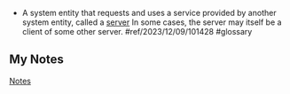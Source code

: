 - A system entity that requests and uses a service provided by another system entity, called a [server](server.md) In some cases, the server may itself be a client of some other server. #ref/2023/12/09/101428 #glossary
## My Notes
[Notes](mynotes/client-notes.md)

